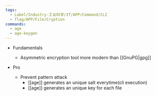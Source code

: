 ```yaml
---
tags:
  - Label/Industry-工业科学/IT/APP/Command/CLI
  - flag/APP/File/Cryption
commands:
  - age
  - age-keygen
---
```


- Fundamentals
    - Asymmetric encryption tool more modern than [[GnuPG|gpg]]

- Pro
    - Prevent pattern attack
        - [[age]] generates an unique salt everytime(cli execution)
        - [[age]] generates an unique key for each file
